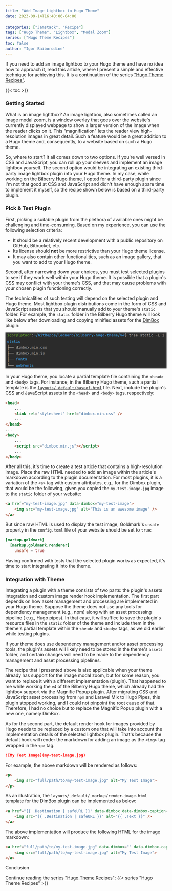 ```yaml
---
title: "Add Image Lightbox to Hugo Theme"
date: 2023-09-14T16:40:06-04:00

categories: ["Jamstack", "Recipe"]
tags: ["Hugo Theme", "Lightbox", "Modal Zoom"]
series: ["Hugo Theme Recipes"]
toc: false
author: "Igor Baiborodine"
---
```


If you need to add an image lightbox to your Hugo theme and have no idea how to approach it, read this article, where I
present a simple and effective technique for achieving this. It is a continuation of the
series ["Hugo Theme Recipes"](/series/hugo-theme-recipes/).

<!--more-->

{{< toc >}}

### Getting Started
What is an image lightbox? An image lightbox, also sometimes called an image modal zoom, is a window overlay that goes
over the website's currently displayed webpage to show a larger version of the image when the reader clicks on it.
This "magnification" lets the reader view high-resolution images in great detail. Such a feature would be a great
addition to a Hugo theme and, consequently, to a website based on such a Hugo theme.

So, where to start? It all comes down to two options. If you're well versed in CSS and JavaScript, you can roll up your
sleeves and implement an image lightbox yourself. The second option would be integrating an existing third-party image
lightbox plugin into your Hugo theme. In my case, while working on
the [Bilberry Hugo theme](https://github.com/Lednerb/bilberry-hugo-theme), I opted for a third-party
plugin since I'm not that good at CSS and JavaScript and didn't have enough spare time to implement it myself, so the
recipe shown below is based on a third-party plugin.

### Pick & Test Plugin

First, picking a suitable plugin from the plethora of available ones might be challenging and time-consuming. Based on
my experience, you can use the following selection criteria:
* It should be a relatively recent development with a public repository on GitHub, Bitbucket, etc.
* Its license should **not** be more restrictive than your Hugo theme license.
* It may also contain other functionalities, such as an image gallery, that you want to add to your Hugo theme.

Second, after narrowing down your choices, you must test selected plugins to see if they work well within your Hugo
theme. It is possible that a plugin's CSS may conflict with your theme's CSS, and that may cause problems with your
chosen plugin functioning correctly.

The technicalities of such testing will depend on the selected plugin and Hugo theme. Most lightbox plugin distributions
come in the form of CSS and JavaScript assets that you should manually add to your theme's `static` folder. For example,
the `static` folder in the Bilberry Hugo theme will look like below after downloading and copying minified assets for
the [DimBox](https://github.com/hphaavikko/dimbox) plugin:

![Theme's Static Folder with Assets](theme-static-folder-with-assets.png)

In your Hugo theme, you locate a partial template file containing the `<head>` and `<body>` tags. For instance, in the
Bilberry Hugo theme, such a partial template is
the [`layouts/_default/baseof.html`](https://github.com/Lednerb/bilberry-hugo-theme/blob/e35ecca9f03c9579a9fca7aba0b5aa01563f197c/v4/layouts/_default/baseof.html)
file. Next, include the plugin's CSS and JavaScript assets in the `<head>` and `<body>` tags, respectively:

```html
<head>
    ...
    <link rel="stylesheet" href="dimbox.min.css" />
    ...
</head>
...
<body>
    ...
    <script src="dimbox.min.js"></script>
    ...
</body>
```

After all this, it's time to create a test article that contains a high-resolution image. Place the raw HTML needed to
add an image within the article's markdown according to the plugin documentation. For most plugins, it is a variation of
the `<a>` tag with custom attributes, e.g., for the Dimbox plugin, that would be the following, given you copied
the `my-test-image.jpg` image to the `static` folder of your website:

```html
<a href="my-test-image.jpg" data-dimbox="my-test-image">
    <img src="my-test-image.jpg" alt="This is an awesome image" />
</a>
```

But since raw HTML is used to display the test image, Goldmark's `unsafe` property in the `config.toml` file of your
website should be set to `true`:

```toml
[markup.goldmark]
  [markup.goldmark.renderer]
    unsafe = true
```

Having confirmed with tests that the selected plugin works as expected, it's time to start integrating it into the
theme.

### Integration with Theme

Integrating a plugin with a theme consists of two parts: the plugin's assets integration and custom image render hook
implementation. The first part depends on how asset management and processing are implemented in your Hugo theme.
Suppose the theme does not use any tools for dependency management (e.g., npm) along with an asset processing pipeline (
e.g., Hugo pipes). In that case, it will suffice to save the plugin's resource files in the `static` folder of the theme
and include them in the theme's partial template within the `<head>` and `<body>` tags, as we did earlier while testing
plugins.

If your theme does use dependency management and/or asset processing tools, the plugin's assets will likely need to be
stored in the theme's `assets` folder, and certain changes will need to be made to the dependency management and asset
processing pipelines.

The recipe that I presented above is also applicable when your theme already has support for the image modal zoom, but
for some reason, you want to replace it with a different implementation (plugin). That happened to me while working the
`v4` of the Bilberry Hugo theme, which already had the lightbox support via the Magnific Popup plugin. After migrating
CSS and JavaScript asset processing from `npm` and Laravel Mix to Hugo Pipes, this plugin stopped working, and I could
not pinpoint the root cause of that. Therefore, I had no choice but to replace the Magnific Popup plugin with a new one,
namely DimBox.

As for the second part, the default render hook for images provided by Hugo needs to be replaced by a custom one that
will take into account the implementation details of the selected lightbox plugin. That's because the default hook will
render the markdown for adding an image as the `<img>` tag wrapped in the `<p>` tag.

```markdown
![My Test Image](my-test-image.jpg)
```

For example, the above markdown will be rendered as follows:

```html
<p>
    <img src="full/path/to/my-test-image.jpg" alt="My Test Image">
</p>
```

As an illustration, the `layouts/_default/_markup/render-image.html` template for the DimBox plugin can be implemented
as below:

```html
<a href="{{ .Destination | safeURL }}" data-dimbox data-dimbox-caption="{{ .Text }}">
    <img src="{{ .Destination | safeURL }}" alt="{{ .Text }}" />
</a>
```

The above implementation will produce the following HTML for the image markdown:

```html
<a href="full/path/to/my-test-image.jpg" data-dimbox="" data-dimbox-caption="My Test Image">
    <img src="full/path/to/my-test-image.jpg" alt="My Test Image">
</a>
```



Conclusion

Continue reading the series ["Hugo Theme Recipes"](/series/hugo-theme-recipes/):
{{< series "Hugo Theme Recipes" >}}
